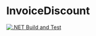 # InvoiceDiscount

[![.NET Build and Test](https://github.com/erolakdogan/InvoiceDiscount/workflows/.NET/badge.svg)](https://github.com/erolakdogan/InvoiceDiscount/actions?query=workflow%3A.NET)
